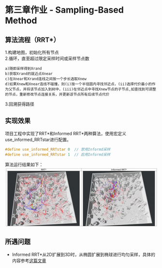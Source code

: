 # 第三章作业 - Sampling-Based Method
## 算法流程（RRT*）
1.构建地图，初始化所有节点  
2.循环，直至超过限定采样时间或采样节点数 

    a)随即采样得到Xrand  
    b)获取Xrand的就近点Xnear  
    c)在Xnear和Xrand连线之间按一个步长选取Xnew  
    d)如果Xnew和Xnear连线不碰撞，则(i)按一个半径圆内寻找邻近点，(ii)选择代价最小的作为父节点，并将该节点加入到树中，(iii)在邻近点中寻找Xnew节点的子节点,如查找到可调整的节点，重新修改节点连接关系，并更新该节点所有后续节点代价  

3.回溯获得路径
## 实现效果
项目工程中实现了RRT\*和Informed RRT\*两种算法，使用宏定义use_informed_RRTstar进行配置。
```C++
#define use_informed_RRTstar 0  // 禁用Informd采样
#define use_informed_RRTstar 1  // 启用Informd采样
```
算法运行结果如下：  
![运行结果](./pic/result.jpg "两种算法运行结果")
## 所遇问题
- Informed RRT*从2D扩展到3D时，从椭圆扩展到椭球进行均匀采样，具体的内容参考[这篇文章](https://www.zhihu.com/question/268718682/answer/471626663) 

